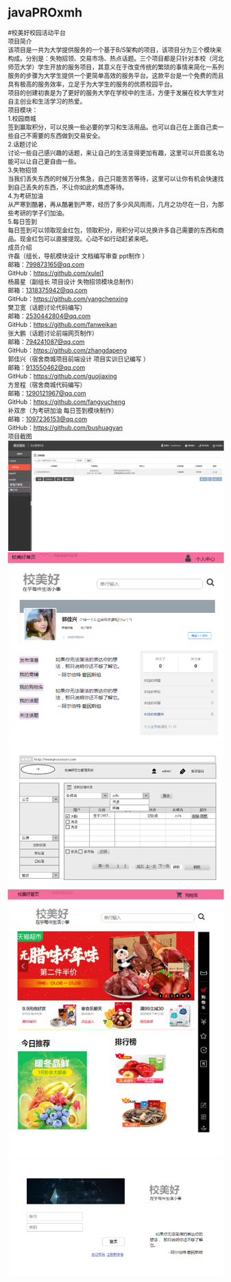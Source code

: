 # javaPROxmh
#校美好校园活动平台</br>
项目简介</br>
该项目是一共为大学提供服务的一个基于B/S架构的项目，该项目分为三个模块来构成。分别是：失物招领、交易市场、热点话题。三个项目都是只针对本校（河北师范大学）学生开放的服务项目，其意义在于改变传统的繁琐的事情来简化一系列服务的步骤为大学生提供一个更简单高效的服务平台。这款平台是一个免费的而且具有极高的服务效率，立足于为大学生的服务的优质校园平台。</br>
项目的创建初衷是为了更好的服务大学在学校中的生活，方便于发展在校大学生对自主创业和生活学习的热爱。</br>
项目模块：</br>
1.校园商城</br>
	签到赢取积分，可以兑换一些必要的学习和生活用品。也可以自己在上面自己卖一些自己不需要的东西做到交易安全。</br>
2.话题讨论</br>
	讨论一些自己感兴趣的话题，来让自己的生活变得更加有趣，这里可以开启匿名功能可以让自己更自由一些。</br>
3.失物招领</br>
	当我们丢失东西的时候万分焦急，自己只能苦苦等待，这里可以让你有机会快速找到自己丢失的东西，不让你如此的焦虑等待。</br>
4.为考研加油</br>
	从严寒到酷暑，再从酷暑到严寒，经历了多少风风雨雨，几月之功尽在一日，为那些考研的学子们加油。</br>
5.每日签到</br>
	每日签到可以领取现金红包，领取积分，用积分可以兑换许多自己需要的东西和商品。现金红包可以直接提现。心动不如行动赶紧来吧。</br>
成员介绍</br>
许磊（组长，导航模块设计 文档编写审查  ppt制作 ）</br>
 邮箱：799873165@qq.com </br>
 GitHub：https://github.com/xulei1 </br>
杨晨星（副组长 项目设计 失物招领模块总制作）</br>
 邮箱：1318375942@qq.com </br>
 GitHub：https://github.com/yangchenxing </br>
樊卫宽（话题讨论代码编写）</br>
 邮箱：2530442804@qq.com </br>
 GitHub：https://github.com/fanweikan </br>
张大鹏（话题讨论前端网页制作）</br>
 邮箱：794241087@qq.com </br>
 GitHub：https://github.com/zhangdapeng </br>
郭佳兴（宿舍商城项目前端设计 项目实训日记编写  ）</br>
邮箱：913550462@qq.com </br>
 GitHub：https://github.com/guojiaxing </br>
方昱程（宿舍商城代码编写）</br>
 邮箱：1290121967@qq.com </br>
 GitHub：https://github.com/fangyucheng</br>
补双彦（为考研加油 每日签到模块制作）</br>
 邮箱：1097236153@qq.com </br>
 GitHub：https://github.com/bushuagyan</br>
项目截图</br>
![image](https://github.com/xulei1/JAVA_XSH/blob/master/%E6%A0%A1%E7%BE%8E%E5%A5%BD%E6%96%87%E6%A1%A3/%E4%B8%BB%E9%A1%B5UI%E5%9B%BE/1.png)</br>
![image](https://github.com/xulei1/JAVA_XSH/blob/master/%E6%A0%A1%E7%BE%8E%E5%A5%BD%E6%96%87%E6%A1%A3/%E4%B8%BB%E9%A1%B5UI%E5%9B%BE/%E4%B8%AA%E4%BA%BA%E4%B8%AD%E5%BF%83.png)</br>
![image](https://github.com/xulei1/JAVA_XSH/blob/master/%E6%A0%A1%E7%BE%8E%E5%A5%BD%E6%96%87%E6%A1%A3/%E4%B8%BB%E9%A1%B5UI%E5%9B%BE/%E5%8F%8D%E9%A6%88%E5%A4%84%E7%90%86%E8%80%85%E6%9F%A5%E8%AF%A2.png)</br>
![image](https://github.com/xulei1/JAVA_XSH/blob/master/%E6%A0%A1%E7%BE%8E%E5%A5%BD%E6%96%87%E6%A1%A3/%E4%B8%BB%E9%A1%B5UI%E5%9B%BE/%E5%95%86%E5%9F%8E.png)</br>
![image](https://github.com/xulei1/JAVA_XSH/blob/master/%E6%A0%A1%E7%BE%8E%E5%A5%BD%E6%96%87%E6%A1%A3/%E4%B8%BB%E9%A1%B5UI%E5%9B%BE/%E7%99%BB%E5%BD%95.png)</br>
